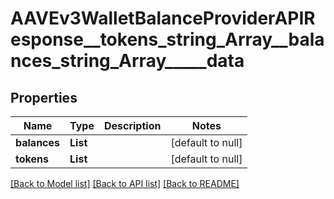 # AAVEv3WalletBalanceProviderAPIResponse__tokens_string_Array__balances_string_Array_____data
## Properties

| Name | Type | Description | Notes |
|------------ | ------------- | ------------- | -------------|
| **balances** | **List** |  | [default to null] |
| **tokens** | **List** |  | [default to null] |

[[Back to Model list]](../README.md#documentation-for-models) [[Back to API list]](../README.md#documentation-for-api-endpoints) [[Back to README]](../README.md)


